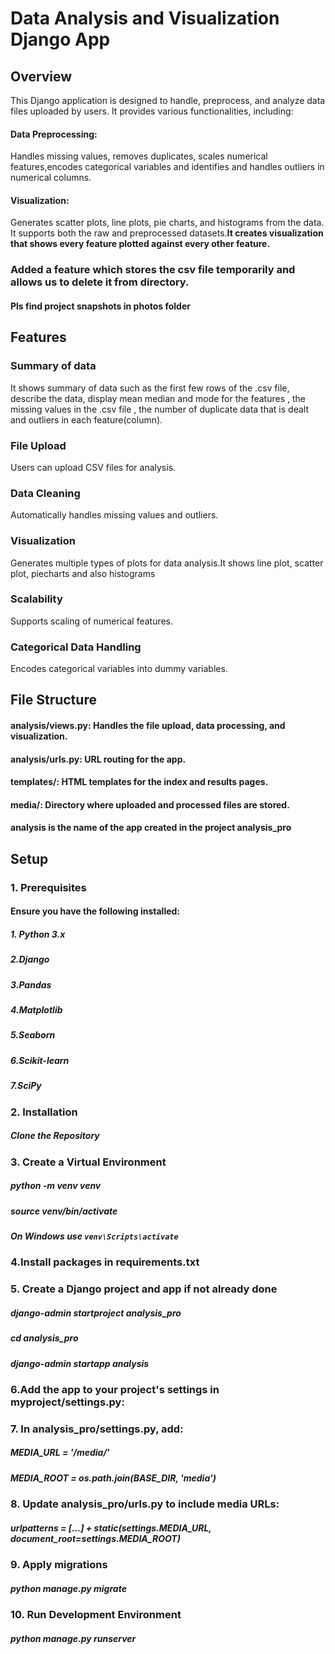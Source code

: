 # **Data Analysis and Visualization Django App**

## **Overview**
This Django application is designed to handle, preprocess, and analyze data files uploaded by users. It provides various functionalities, including:

#### Data Preprocessing: 
Handles missing values, removes duplicates, scales numerical features,encodes categorical variables and identifies and handles outliers in numerical columns.
#### Visualization:
Generates scatter plots, line plots, pie charts, and histograms from the data. It supports both the raw and preprocessed datasets.**It creates visualization that shows every feature plotted against every other feature.**
### Added a feature which stores the csv file temporarily and allows us to delete it from directory.

#### Pls find project snapshots in photos folder

## Features
### Summary of data
It shows summary of data such as the first few rows of the .csv file, describe the data, display mean median and mode for the features , the missing values in the .csv file , the number of duplicate data that is dealt and outliers in each feature(column).
### **File Upload** 
Users can upload CSV files for analysis.
### Data Cleaning
Automatically handles missing values and outliers.
### Visualization
Generates multiple types of plots for data analysis.It shows line plot, scatter plot, piecharts and also histograms
### Scalability
Supports scaling of numerical features.
### Categorical Data Handling 
Encodes categorical variables into dummy variables.

## File Structure
#### analysis/views.py: Handles the file upload, data processing, and visualization.
#### analysis/urls.py: URL routing for the app.
#### templates/: HTML templates for the index and results pages.
#### media/: Directory where uploaded and processed files are stored.
#### analysis is the name of the app created in the project analysis_pro

## Setup
### 1. Prerequisites
#### Ensure you have the following installed:
##### 1. Python 3.x
##### 2.Django
##### 3.Pandas
##### 4.Matplotlib
##### 5.Seaborn
##### 6.Scikit-learn
##### 7.SciPy

### 2. Installation
##### Clone the Repository

### 3. Create a Virtual Environment
##### python -m venv venv
##### source venv/bin/activate  
##### On Windows use `venv\Scripts\activate`

### 4.Install packages in requirements.txt

### 5. Create a Django project and app if not already done
##### django-admin startproject analysis_pro
##### cd analysis_pro
##### django-admin startapp analysis

### 6.Add the app to your project's settings in myproject/settings.py:

### 7. In analysis_pro/settings.py, add: 
##### MEDIA_URL = '/media/'
##### MEDIA_ROOT = os.path.join(BASE_DIR, 'media')

### 8. Update analysis_pro/urls.py to include media URLs:
##### urlpatterns = [...] + static(settings.MEDIA_URL, document_root=settings.MEDIA_ROOT)

### 9. Apply migrations
##### python manage.py migrate

### 10. Run Development Environment
##### python manage.py runserver









